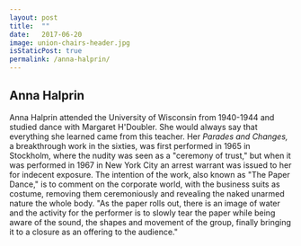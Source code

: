 ```yaml
---
layout: post
title:  ""
date:   2017-06-20
image: union-chairs-header.jpg
isStaticPost: true
permalink: /anna-halprin/
---
```

Anna Halprin
------------

Anna Halprin attended the University of Wisconsin from 1940-1944 and studied dance with Margaret H'Doubler. She would always say that everything she learned came from this teacher. Her _Parades and Changes,_ a breakthrough work in the sixties, was first performed in 1965 in Stockholm, where the nudity was seen as a "ceremony of trust," but when it was performed in 1967 in New York City an arrest warrant was issued to her for indecent exposure. The intention of the work, also known as "The Paper Dance," is to comment on the corporate world, with the business suits as costume, removing them ceremoniously and revealing the naked unarmed nature the whole body. "As the paper rolls out, there is an image of water and the activity for the performer is to slowly tear the paper while being aware of the sound, the shapes and movement of the group, finally bringing it to a closure as an offering to the audience."
